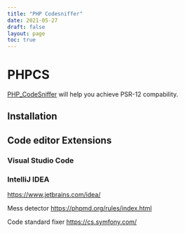```yaml
---
title: "PHP Codesniffer"
date: 2021-05-27
draft: false
layout: page
toc: true
---
```


# PHPCS

[PHP_CodeSniffer](https://github.com/squizlabs/PHP_CodeSniffer) will help you achieve PSR-12 compability.

## Installation


## Code editor Extensions
### Visual Studio Code
### IntelliJ IDEA
https://www.jetbrains.com/idea/



Mess detector
https://phpmd.org/rules/index.html

Code standard fixer
https://cs.symfony.com/